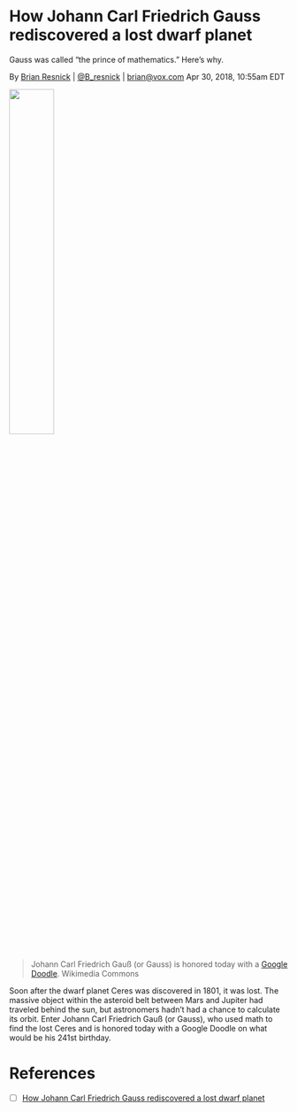 # How Johann Carl Friedrich Gauss rediscovered a lost dwarf planet

Gauss was called “the prince of mathematics.” Here’s why.

By [Brian Resnick](https://www.vox.com/authors/brian-resnick) | [@B_resnick](https://www.twitter.com/B_resnick) | [brian@vox.com](brian@vox.com)  Apr 30, 2018, 10:55am EDT

<img src="https://upload.wikimedia.org/wikipedia/commons/e/ec/Carl_Friedrich_Gauss_1840_by_Jensen.jpg" width='40%' height='40%' > </img>
> Johann Carl Friedrich Gauß (or Gauss) is honored today with a [Google Doodle](https://www.google.com/doodles/johann-carl-friedrich-gaus-241st-birthday). Wikimedia Commons

Soon after the dwarf planet Ceres was discovered in 1801, it was lost. The massive object within the asteroid belt between Mars and Jupiter had traveled behind the sun, but astronomers hadn’t had a chance to calculate its orbit. Enter Johann Carl Friedrich Gauß (or Gauss), who used math to find the lost Ceres and is honored today with a Google Doodle on what would be his 241st birthday.




# References

- [ ] [How Johann Carl Friedrich Gauss rediscovered a lost dwarf planet](https://www.vox.com/science-and-health/2018/4/30/17301654/johann-carl-friedrich-gauss-google-doodle)
